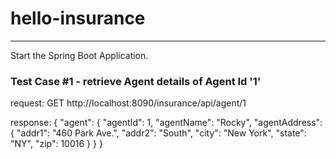 # hello-insurance
---

Start the Spring Boot Application.

### Test Case #1 - retrieve Agent details of Agent Id '1'

request: 
GET http://localhost:8090/insurance/api/agent/1

response: 
{
  "agent": {
    "agentId": 1,
    "agentName": "Rocky",
    "agentAddress": {
      "addr1": "460 Park Ave.",
      "addr2": "South",
      "city": "New York",
      "state": "NY",
      "zip": 10016
    }
  }
}




